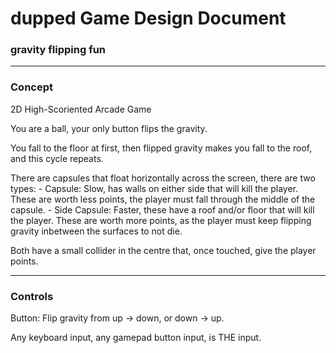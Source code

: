 # dupped Game Design Document
### gravity flipping fun

---

### Concept

2D High-Scoriented Arcade Game

You are a ball, your only button flips the gravity.

You fall to the floor at first, then flipped gravity makes you fall to the roof, and this cycle repeats.

There are capsules that float horizontally across the screen, there are two types:
	- Capsule: Slow, has walls on either side that will kill the player. These are worth less points, the player must fall through the middle of the capsule.
	- Side Capsule: Faster, these have a roof and/or floor that will kill the player. These are worth more points, as the player must keep flipping gravity inbetween the surfaces to not die.

Both have a small collider in the centre that, once touched, give the player points.

---

### Controls

Button: Flip gravity from up -> down, or down -> up.

Any keyboard input, any gamepad button input, is THE input.
